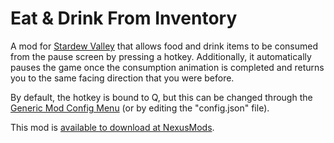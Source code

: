 # Eat & Drink From Inventory

A mod for [Stardew Valley](https://www.stardewvalley.net/) that allows food and drink items to be consumed from the pause screen by pressing a hotkey. Additionally, it automatically pauses the game once the consumption animation is completed and returns you to the same facing direction that you were before.

By default, the hotkey is bound to Q, but this can be changed through the [Generic Mod Config Menu](https://www.nexusmods.com/stardewvalley/mods/5098) (or by editing the "config.json" file).

This mod is [available to download at NexusMods](https://www.nexusmods.com/stardewvalley/mods/?).
